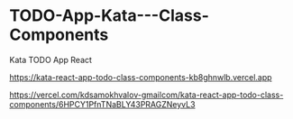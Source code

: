 # TODO-App-Kata---Class-Components
Kata TODO App React


https://kata-react-app-todo-class-components-kb8ghnwlb.vercel.app

https://vercel.com/kdsamokhvalov-gmailcom/kata-react-app-todo-class-components/6HPCY1PfnTNaBLY43PRAGZNeyvL3
